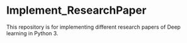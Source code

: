 # Implement_ResearchPaper

This repository is for implementing different research papers of Deep learning in Python 3.
